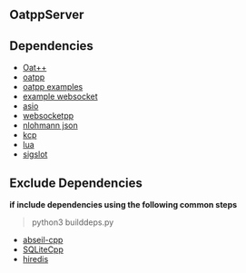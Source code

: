 
## OatppServer

## Dependencies

* [Oat++](https://github.com/oatpp)
* [oatpp](https://github.com/oatpp/oatpp)
* [oatpp examples](https://github.com/oatpp/oatpp-examples)
* [example websocket](https://github.com/oatpp/example-websocket)
* [asio](https://think-async.com/Asio/)
* [websocketpp](https://github.com/zaphoyd/websocketpp)
* [nlohmann json](https://github.com/nlohmann/json)
* [kcp](https://github.com/skywind3000/kcp)
* [lua](http://lua.org/)
* [sigslot](http://sigslot.sourceforge.net/)


## Exclude Dependencies

**if include dependencies using the following common steps**

> python3 builddeps.py

* [abseil-cpp](https://github.com/abseil/abseil-cpp)
* [SQLiteCpp](https://github.com/SRombauts/SQLiteCpp)
* [hiredis](https://github.com/redis/hiredis)

    